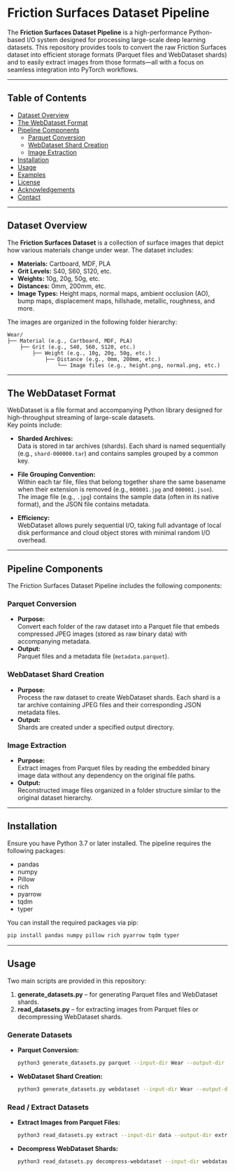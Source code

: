 # Friction Surfaces Dataset Pipeline

The **Friction Surfaces Dataset Pipeline** is a high-performance Python-based I/O system designed for processing large-scale deep learning datasets. This repository provides tools to convert the raw Friction Surfaces dataset into efficient storage formats (Parquet files and WebDataset shards) and to easily extract images from those formats—all with a focus on seamless integration into PyTorch workflows.

---

## Table of Contents

- [Dataset Overview](#dataset-overview)
- [The WebDataset Format](#the-webdataset-format)
- [Pipeline Components](#pipeline-components)
  - [Parquet Conversion](#parquet-conversion)
  - [WebDataset Shard Creation](#webdataset-shard-creation)
  - [Image Extraction](#image-extraction)
- [Installation](#installation)
- [Usage](#usage)
- [Examples](#examples)
- [License](#license)
- [Acknowledgements](#acknowledgements)
- [Contact](#contact)

---

## Dataset Overview

The **Friction Surfaces Dataset** is a collection of surface images that depict how various materials change under wear. The dataset includes:

- **Materials:** Cartboard, MDF, PLA
- **Grit Levels:** S40, S60, S120, etc.
- **Weights:** 10g, 20g, 50g, etc.
- **Distances:** 0mm, 200mm, etc.
- **Image Types:** Height maps, normal maps, ambient occlusion (AO), bump maps, displacement maps, hillshade, metallic, roughness, and more.

The images are organized in the following folder hierarchy:

```
Wear/
├── Material (e.g., Cartboard, MDF, PLA)
    ├── Grit (e.g., S40, S60, S120, etc.)
        ├── Weight (e.g., 10g, 20g, 50g, etc.)
            ├── Distance (e.g., 0mm, 200mm, etc.)
                └── Image files (e.g., height.png, normal.png, etc.)
```

---

## The WebDataset Format

WebDataset is a file format and accompanying Python library designed for high-throughput streaming of large-scale datasets.  
Key points include:

- **Sharded Archives:**  
  Data is stored in tar archives (shards). Each shard is named sequentially (e.g., `shard-000000.tar`) and contains samples grouped by a common key.

- **File Grouping Convention:**  
  Within each tar file, files that belong together share the same basename when their extension is removed (e.g., `000001.jpg` and `000001.json`).  
  The image file (e.g., `.jpg`) contains the sample data (often in its native format), and the JSON file contains metadata.

- **Efficiency:**  
  WebDataset allows purely sequential I/O, taking full advantage of local disk performance and cloud object stores with minimal random I/O overhead.

---

## Pipeline Components

The Friction Surfaces Dataset Pipeline includes the following components:

### Parquet Conversion

- **Purpose:**  
  Convert each folder of the raw dataset into a Parquet file that embeds compressed JPEG images (stored as raw binary data) with accompanying metadata.  
- **Output:**  
  Parquet files and a metadata file (`metadata.parquet`).

### WebDataset Shard Creation

- **Purpose:**  
  Process the raw dataset to create WebDataset shards. Each shard is a tar archive containing JPEG files and their corresponding JSON metadata files.
- **Output:**  
  Shards are created under a specified output directory.

### Image Extraction

- **Purpose:**  
  Extract images from Parquet files by reading the embedded binary image data without any dependency on the original file paths.
- **Output:**  
  Reconstructed image files organized in a folder structure similar to the original dataset hierarchy.

---

## Installation

Ensure you have Python 3.7 or later installed. The pipeline requires the following packages:

- pandas
- numpy
- Pillow
- rich
- pyarrow
- tqdm
- typer

You can install the required packages via pip:

```bash
pip install pandas numpy pillow rich pyarrow tqdm typer
```

---

## Usage

Two main scripts are provided in this repository:

1. **generate_datasets.py** – for generating Parquet files and WebDataset shards.  
2. **read_datasets.py** – for extracting images from Parquet files or decompressing WebDataset shards.

### Generate Datasets

- **Parquet Conversion:**
  
  ```bash
  python3 generate_datasets.py parquet --input-dir Wear --output-dir data --workers 8
  ```
  
- **WebDataset Shard Creation:**

  ```bash
  python3 generate_datasets.py webdataset --input-dir Wear --output-dir webdataset_shards --shard-size 100 --workers 8
  ```

### Read / Extract Datasets

- **Extract Images from Parquet Files:**

  ```bash
  python3 read_datasets.py extract --input-dir data --output-dir extracted_images
  ```

- **Decompress WebDataset Shards:**

  ```bash
  python3 read_datasets.py decompress-webdataset --input-dir webdataset_shards --output-dir decompressed_webdataset --workers 8
  ```
